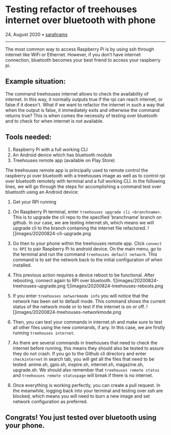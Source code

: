# Testing refactor of treehouses internet over bluetooth with phone

24, August 2020 • [sarahrams](https://github.com/sarahrams)

---

The most common way to access Raspberry Pi is by using ssh through internet like WiFi or Ethernet. However, if you don’t have internet connection, bluetooth becomes your best friend to access your raspberry pi.
## Example situation:
The command treehouses internet allows to check the availability of internet. In this way, it normally outputs true if the rpi can reach internet, or false if it doesn't. 
What if we want to refactor the internet in such a way that when the output is false, it immediately exits and otherwise the command returns true?
This is when comes the necessity of testing over bluetooth and to check for when internet is not available. 

## Tools needed:
1. Raspberry Pi with a full working CLI
1. An Android device which has bluetooth module
1. Treehouses remote app (available on Play Store)

The treehouses remote app is principally used to remote control the raspberry pi over bluetooth with a treehouses image as well as to control rpi over bluetooth remotely with terminal and a full working CLI. In the following lines, we will go through the steps for accomplishing a command test over bluetooth using an Android device:
1. Get your RPi running
1. On Raspberry Pi terminal, enter `treehouses upgrade cli <branchname>`. This is to upgrade the cli repo to the specified ‘branchname’ branch on github. In our case, we are testing internet.sh, which means we will upgrade cli to the branch containing the internet file refactored.
![]images/20200824-cli-upgrade.png

1. Go then to your phone within the treehouses remote app. Click `connect to RPI` to pair Raspberry Pi to android device. On the main menu, go to the terminal and run the command `treehouses default network`. This command is to set the network back to the initial configuration of when installed.
1. This previous action requires a device reboot to be functional. After rebooting, connect again to RPi over bluetooth.
![]images/20200824-treehouses-upgrade.png
![]images/20200824-treehouses-reboots.png

1. If you enter `treehouses networkmode info` you will notice that the network has been set to default mode. This command shows the current status of the network mode or to test if the internet is on or off.
![]images/20200824-treehouses-networkmode.png

1. Then, you can test your commands in internet.sh and make sure to test all other files using the new commands, if any.
In this case, we are firstly running `treehouses internet`.

1. As there are several commands in treehouses that need to check the internet before running, this means they should also be tested to assure they do not crash. If you go to the Github cli directory and enter `checkinternet` in search tab, you will get all the files that need to be tested: anime.sh, gpio.sh, inspire.sh, internet.sh, magazine.sh, upgrade.sh. We should also remember that `treehouses remote status` and `treehouses remote statuspage` will break if there is no internet. 
1. Once everything is working perfectly, you can create a pull request. In the meanwhile, logging back into your terminal and testing over ssh are blocked, which means you will need to burn a new image and set network configuration as preferred.

## Congrats! You just tested over bluetooth using your phone.
